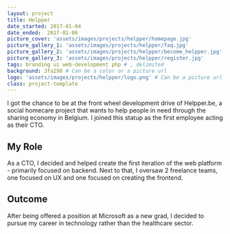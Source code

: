 ```yaml
---
layout: project
title: Helpper
date_started: 2017-01-04
date_ended:  2017-01-06
picture_cover: 'assets/images/projects/helpper/homepage.jpg' 
picture_gallery_1: 'assets/images/projects/helpper/faq.jpg' 
picture_gallery_2: 'assets/images/projects/helpper/become_helpper.jpg' 
picture_gallery_3: 'assets/images/projects/helpper/register.jpg' 
tags: branding ui web-development php # , delimited
background: 3fa298 # Can be a color or a picture url
logo: 'assets/images/projects/helpper/logo.png' # Can be a picture url or a name
class: project-template
---
```


I got the chance to be at the front wheel development drive of Helpper.be, a social homecare project that wants to help people in need through the sharing economy in Belgium. I joined this statup as the first employee acting as their CTO.

## My Role

As a CTO, I decided and helped create the first iteration of the web platform - primarily focused on backend. Next to that, I oversaw 2 freelance teams, one focused on UX and one focused on creating the frontend.

## Outcome

After being offered a position at Microsoft as a new grad, I decided to pursue my career in technology rather than the healthcare sector.